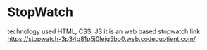 # StopWatch
technology used HTML, CSS, JS
it is an web based stopwatch
link https://stopwatch-3p34g81p5j0leig5bo0.web.codequotient.com/
